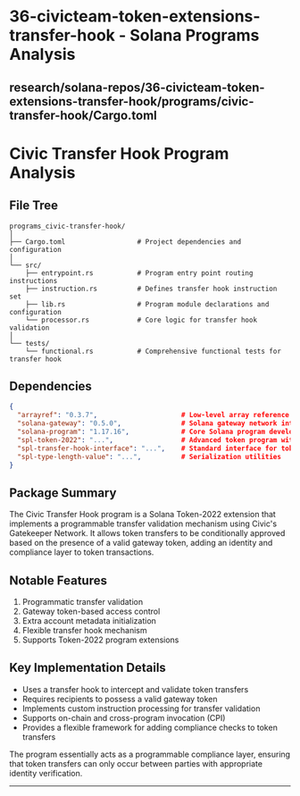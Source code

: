 # 36-civicteam-token-extensions-transfer-hook - Solana Programs Analysis

## research/solana-repos/36-civicteam-token-extensions-transfer-hook/programs/civic-transfer-hook/Cargo.toml

# Civic Transfer Hook Program Analysis

## File Tree
```
programs_civic-transfer-hook/
│
├── Cargo.toml                  # Project dependencies and configuration
│
└── src/
    ├── entrypoint.rs           # Program entry point routing instructions
    ├── instruction.rs          # Defines transfer hook instruction set
    ├── lib.rs                  # Program module declarations and configuration
    └── processor.rs            # Core logic for transfer hook validation
│
└── tests/
    └── functional.rs           # Comprehensive functional tests for transfer hook
```

## Dependencies
```json
{
  "arrayref": "0.3.7",                     # Low-level array reference utilities
  "solana-gateway": "0.5.0",               # Solana gateway network integration
  "solana-program": "1.17.16",             # Core Solana program development SDK
  "spl-token-2022": "...",                 # Advanced token program with extensions
  "spl-transfer-hook-interface": "...",    # Standard interface for token transfer hooks
  "spl-type-length-value": "...",          # Serialization utilities
}
```

## Package Summary
The Civic Transfer Hook program is a Solana Token-2022 extension that implements a programmable transfer validation mechanism using Civic's Gatekeeper Network. It allows token transfers to be conditionally approved based on the presence of a valid gateway token, adding an identity and compliance layer to token transactions.

## Notable Features
1. Programmatic transfer validation
2. Gateway token-based access control
3. Extra account metadata initialization
4. Flexible transfer hook mechanism
5. Supports Token-2022 program extensions

## Key Implementation Details
- Uses a transfer hook to intercept and validate token transfers
- Requires recipients to possess a valid gateway token
- Implements custom instruction processing for transfer validation
- Supports on-chain and cross-program invocation (CPI)
- Provides a flexible framework for adding compliance checks to token transfers

The program essentially acts as a programmable compliance layer, ensuring that token transfers can only occur between parties with appropriate identity verification.

---

